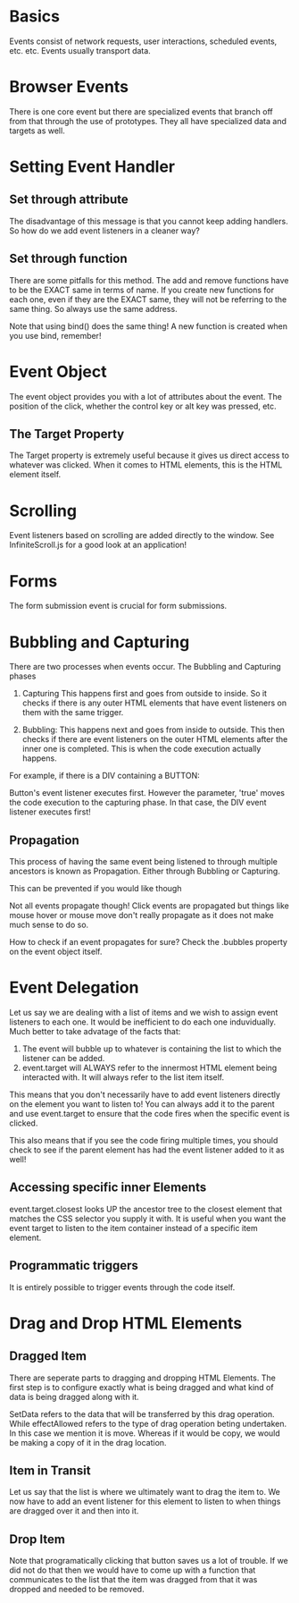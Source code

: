 # Basics

Events consist of network requests, user interactions, scheduled events, etc. etc. Events usually transport data.

# Browser Events

There is one core event but there are specialized events that branch off from that through the use of prototypes. They all have specialized data and targets as well.

# Setting Event Handler

## Set through attribute

<script>
const button = document.querySelector("button");

// method #1
button.onclick = function () {};

// method #2
const buttonClickHandler = () => {
  alert("Button was clicked!");
};
button.onclick = buttonClickHandler;
button.onclick = () = > {alert("This button was clicked")} // this will replace the first one
</script>

The disadvantage of this message is that you cannot keep adding handlers. So how do we add event listeners in a cleaner way?

## Set through function

<script>
const button = document.querySelector("button");

const buttonHandler = () => {
  alert("Hello There");
};

button.addEventListener("click", buttonHandler);

setTimeout(() => {
  button.removeEventListener("click", buttonHandler);
}, 3000);
</script>

There are some pitfalls for this method. The add and remove functions have to be the EXACT same in terms of name. If you create new functions for each one, even if they are the EXACT same, they will not be referring to the same thing. So always use the same address.

Note that using bind() does the same thing! A new function is created when you use bind, remember!

# Event Object

<script>
const buttonHandler = (event) => {
  alert("Hello There");
  console.log(event);
  console.log(event.target.innerText); // will display innerText of button
  }
</script>

The event object provides you with a lot of attributes about the event. The position of the click, whether the control key or alt key was pressed, etc.

## The Target Property

The Target property is extremely useful because it gives us direct access to whatever was clicked. When it comes to HTML elements, this is the HTML element itself.

# Scrolling

Event listeners based on scrolling are added directly to the window. See InfiniteScroll.js for a good look at an application!

# Forms

The form submission event is crucial for form submissions. 

<script>
    const form = document.querySelector("form");

form.addEventListener("submit", (event) => {
  event.preventDefault(); // prevents default behavior such as reloads
});
</script>

# Bubbling and Capturing

There are two processes when events occur. The Bubbling and Capturing phases

1. Capturing
This happens first and goes from outside to inside. So it checks if there is any outer HTML elements that have event listeners on them with the same trigger. 

2. Bubbling:
This happens next and goes from inside to outside. This then checks if there are event listeners on the outer HTML elements after the inner one is completed. This is when the code execution actually happens. 


For example, if there is a DIV containing a BUTTON:

<script>
const button = document.querySelector("button");
const div = document.querySelector("div");

button.addEventListener("click", (event) => {
  console.log("CLICKED BUTTON");
}); 
div.addEventListener("click", (event) => {
  console.log("CLICKED DIV");
},);

/* Reverse Order of Execution */

div.addEventListener("click", (event) => {
  console.log("CLICKED DIV");
}, true);

/*Stop Propagation of Event*/

button.addEventListener("click", (event) => {
  event.stopPropagation(); // stops event from propagating outwards
  event.stopImmediatePropagation(); // stop only after propagation to first ancestor
  console.log("CLICKED BUTTON");
}); 

</script>

Button's event listener executes first. However the parameter, 'true' moves the code execution to the capturing phase. In that case, the DIV event listener executes first!

## Propagation

This process of having the same event being listened to through multiple ancestors is known as Propagation. Either through Bubbling or Capturing.

This can be prevented if you would like though

Not all events propagate though! Click events are propagated but things like mouse hover or mouse move don't really propagate as it does not make much sense to do so. 

How to check if an event propagates for sure? Check the .bubbles property on the event object itself. 

# Event Delegation

Let us say we are dealing with a list of items and we wish to assign event listeners to each one. It would be inefficient to do each one induvidually. Much better to take advatage of the facts that:

1. The event will bubble up to whatever is containing the list to which the listener can be added. 
2. event.target will ALWAYS refer to the innermost HTML element being interacted with. It will always refer to the list item itself.

This means that you don't necessarily have to add event listeners directly on the element you want to listen to! You can always add it to the parent and use event.target to ensure that the code fires when the specific event is clicked. 

This also means that if you see the code firing multiple times, you should check to see if the parent element has had the event listener added to it as well!

## Accessing specific inner Elements

event.target.closest looks UP the ancestor tree to the closest element that matches the CSS selector you supply it with. It is useful when you want the event target to listen to the item container instead of a specific item element. 

## Programmatic triggers

It is entirely possible to trigger events through the code itself. 

<script>

// list items
const listItems = document.querySelectorAll("li");
const list = document.querySelector("ul");

/*The inefficient method*/

listItems.forEach((item) => {
  item.addEventListener("click", (event) => {
    event.target.classList.toggle("highlight");
  });
});

/* Using Event Delegation */

list.addEventListener("click", (event) => {
  /* Will work but only highlight the innermost element of the list */

  //   event.target.classList.toggle("highlight");

  /* Refers to the element where the listener is present */

  //   console.log(event.currentTarget);

  /* Selects the list item itself */

  event.target.closest("li").classList.toggle("highlight");

  /*Programmatic Triggering*/
  form.click();
  form.submit();
});
</script>

# Drag and Drop HTML Elements

## Dragged Item

There are seperate parts to dragging and dropping HTML Elements. The first step is to configure exactly what is being dragged and what kind of data is being dragged along with it. 

<script>
      document.getElementById(this.id).addEventListener("dragstart", (event) => {
      event.dataTransfer.setData("text/plain", this.id);
      event.dataTransfer.effectAllowed = "move";
    });
</script>

SetData refers to the data that will be transferred by this drag operation. While effectAllowed refers to the type of drag operation beting undertaken. In this case we mention it is move. Whereas if it would be copy, we would be making a copy of it in the drag location. 

## Item in Transit

Let us say that the list is where we ultimately want to drag the item to. We now have to add an event listener for this element to listen to when things are dragged over it and then into it.

<script>
    const list = document.querySelector(`#${this.type}-projects ul`);

    // event that occurs upon drop
    list.addEventListener("dragenter", (event) => {
      // we can only get types of the dragged item with this trigger
      if (event.dataTransfer.types[0] === "text/plain") {
        event.preventDefault();
      }
      list.parentElement.classList.add("droppable");
    });
    // prevent default which is to ignore
    list.addEventListener("dragover", (event) => {
      if (event.dataTransfer.types[0] === "text/plain") {
        event.preventDefault();
      }
    });
    /*
    The reason for the if statement is that we want to ensure, that droppable
    is not removed when the dragged item is over other elements that happen
    to be inside the list. 
    */
    list.addEventListener("dragleave", (event) => {
      if (event.relatedTarget.closest(`#${this.type}-projects ul`) != list) {
        list.parentElement.classList.remove("droppable");
      }
    });
</script>

## Drop Item

<script>
      /* Drop Event! */
    list.addEventListener("drop", (event) => {
      const prjId = event.dataTransfer.getData("text/plain");
      /* Only continue if item is not already in list */
      if (this.projects.find((p) => p.id === prjId)) {
        return;
      }
      /* programatically click button to switch project lists in HTML Element */
      document
        .getElementById(prjId)
        .querySelector("button:last-of-type")
        .click();

      list.parentElement.classList.remove("droppable");
      event.preventDefault();
    });
</script>

Note that programatically clicking that button saves us a lot of trouble. If we did not do that then we would have to come up with a function that communicates to the list that the item was dragged from that it was dropped and needed to be removed.



